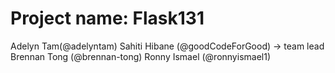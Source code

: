 # Project name: Flask131

Adelyn Tam(@adelyntam)
Sahiti Hibane (@goodCodeForGood) -> team lead
Brennan Tong (@brennan-tong)
Ronny Ismael (@ronnyismael1)
